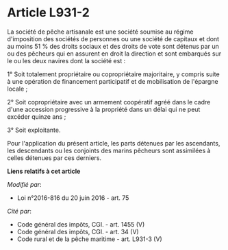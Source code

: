 # Article L931-2

La société de pêche artisanale est une société soumise au régime d'imposition des sociétés de personnes ou une société de
capitaux et dont au moins 51 % des droits sociaux et des droits de vote sont détenus par un ou des pêcheurs qui en assurent
en droit la direction et sont embarqués sur le ou les deux navires dont la société est : 

1° Soit totalement propriétaire ou copropriétaire majoritaire, y compris suite à une opération de financement participatif et
de mobilisation de l'épargne locale ; 

2° Soit copropriétaire avec un armement coopératif agréé dans le cadre d'une accession progressive à la propriété dans un
délai qui ne peut excéder quinze ans ; 

3° Soit exploitante. 

Pour l'application du présent article, les parts détenues par les ascendants, les descendants ou les conjoints des marins
pêcheurs sont assimilées à celles détenues par ces derniers.

**Liens relatifs à cet article**

_Modifié par_:

  - Loi n°2016-816 du 20 juin 2016 - art. 75

_Cité par_:

  - Code général des impôts, CGI. - art. 1455 (V)
  - Code général des impôts, CGI. - art. 34 (V)
  - Code rural et  de la pêche maritime - art. L931-3 (V)
